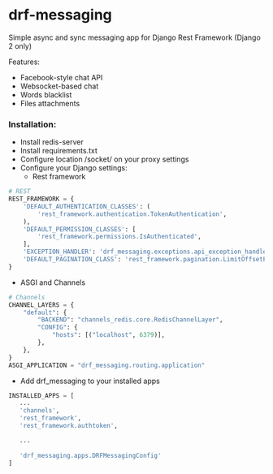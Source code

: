 # drf-messaging
Simple async and sync messaging app for Django Rest Framework (Django 2 only)

Features:
+ Facebook-style chat API
+ Websocket-based chat
+ Words blacklist
+ Files attachments

### Installation:
* Install redis-server
* Install requirements.txt
* Configure location /socket/ on your proxy settings
* Configure your Django settings:
  * Rest framework

```python
# REST
REST_FRAMEWORK = {
    'DEFAULT_AUTHENTICATION_CLASSES': (
        'rest_framework.authentication.TokenAuthentication',
    ),
    'DEFAULT_PERMISSION_CLASSES': [
        'rest_framework.permissions.IsAuthenticated',
    ],
    'EXCEPTION_HANDLER': 'drf_messaging.exceptions.api_exception_handler',
    'DEFAULT_PAGINATION_CLASS': 'rest_framework.pagination.LimitOffsetPagination'
}
```
  * ASGI and Channels
```python
# Channels
CHANNEL_LAYERS = {
    "default": {
        "BACKEND": "channels_redis.core.RedisChannelLayer",
        "CONFIG": {
            "hosts": [("localhost", 6379)],
        },
    },
}
ASGI_APPLICATION = "drf_messaging.routing.application"
```
  * Add drf_messaging to your installed apps
 ```python
INSTALLED_APPS = [
	...
    'channels',
    'rest_framework',
    'rest_framework.authtoken',

	...
	
    'drf_messaging.apps.DRFMessagingConfig'
]
```
